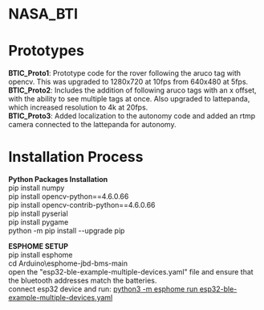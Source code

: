 # NASA_BTI

# Prototypes
**BTIC_Proto1**: Prototype code for the rover following the aruco tag with opencv. This was upgraded to 1280x720 at 10fps from 640x480 at 5fps.\
**BTIC_Proto2**: Includes the addition of following aruco tags with an x offset, with the ability to see multiple tags at once. Also upgraded to lattepanda, which increased resolution to 4k at 20fps.\
**BTIC_Proto3**: Added localization to the autonomy code and added an rtmp camera connected to the lattepanda for autonomy.

# Installation Process
**Python Packages Installation**\
pip install numpy\
pip install opencv-python==4.6.0.66\
pip install opencv-contrib-python==4.6.0.66\
pip install pyserial\
pip install pygame\
python -m pip install --upgrade pip

**ESPHOME SETUP**\
pip install esphome\
cd Arduino\esphome-jbd-bms-main\
open the "esp32-ble-example-multiple-devices.yaml" file and ensure that the bluetooth addresses match the batteries.\
connect esp32 device and run: <u>python3 -m esphome run esp32-ble-example-multiple-devices.yaml</u>
